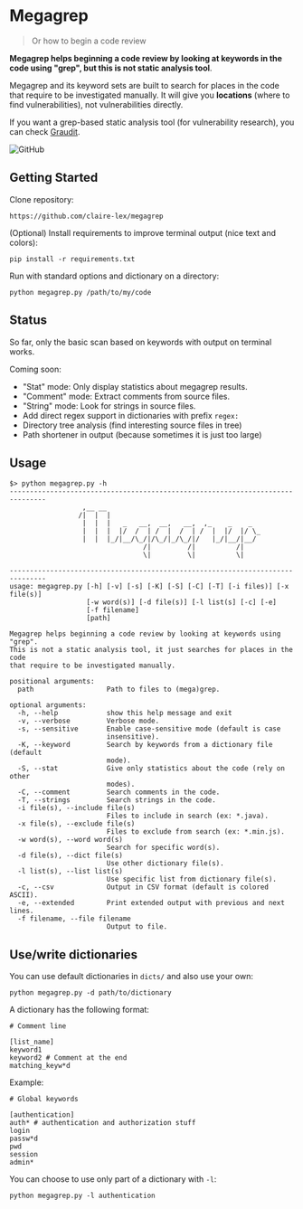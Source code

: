Megagrep
========

> Or how to begin a code review

**Megagrep helps beginning a code review by looking at keywords in the code using
"grep", but this is not static analysis tool**. 

Megagrep and its keyword sets are built to search for places in the code that
require to be investigated manually. It will give you **locations** (where to
find vulnerabilities), not vulnerabilities directly.

If you want a grep-based static analysis tool (for vulnerability research), you
can check [Graudit](https://github.com/wireghoul/graudit).

![GitHub](https://img.shields.io/github/license/claire-lex/megagrep)

Getting Started
---------------

Clone repository:

```
https://github.com/claire-lex/megagrep
```

(Optional) Install requirements to improve terminal output (nice text and colors):

```
pip install -r requirements.txt
```

Run with standard options and dictionary on a directory:
```
python megagrep.py /path/to/my/code
```

Status
------

So far, only the basic scan based on keywords with output on terminal works.

Coming soon:

* "Stat" mode: Only display statistics about megagrep results.
* "Comment" mode: Extract comments from source files.
* "String" mode: Look for strings in source files.
* Add direct regex support in dictionaries with prefix `regex:`
* Directory tree analysis (find interesting source files in tree)
* Path shortener in output (because sometimes it is just too large)

Usage
-----

```
$> python megagrep.py -h
-------------------------------------------------------------------------------
                  ,__ __                                      
                 /|  |  |                                     
                  |  |  |   _   __,  __,   __,  ,_    _    _  
                  |  |  |  |/  /  | /  |  /  | /  |  |/  |/ \_
                  |  |  |_/|__/\_/|/\_/|_/\_/|/   |_/|__/|__/ 
                                 /|         /|          /|    
                                 \|         \|          \|    

-------------------------------------------------------------------------------
usage: megagrep.py [-h] [-v] [-s] [-K] [-S] [-C] [-T] [-i files)] [-x file(s)]
                   [-w word(s)] [-d file(s)] [-l list(s] [-c] [-e]
                   [-f filename]
                   [path]

Megagrep helps beginning a code review by looking at keywords using "grep".
This is not a static analysis tool, it just searches for places in the code
that require to be investigated manually.

positional arguments:
  path                  Path to files to (mega)grep.

optional arguments:
  -h, --help            show this help message and exit
  -v, --verbose         Verbose mode.
  -s, --sensitive       Enable case-sensitive mode (default is case
                        insensitive).
  -K, --keyword         Search by keywords from a dictionary file (default
                        mode).
  -S, --stat            Give only statistics about the code (rely on other
                        modes).
  -C, --comment         Search comments in the code.
  -T, --strings         Search strings in the code.
  -i file(s), --include file(s)
                        Files to include in search (ex: *.java).
  -x file(s), --exclude file(s)
                        Files to exclude from search (ex: *.min.js).
  -w word(s), --word word(s)
                        Search for specific word(s).
  -d file(s), --dict file(s)
                        Use other dictionary file(s).
  -l list(s), --list list(s)
                        Use specific list from dictionary file(s).
  -c, --csv             Output in CSV format (default is colored ASCII).
  -e, --extended        Print extended output with previous and next lines.
  -f filename, --file filename
                        Output to file.
```

Use/write dictionaries
----------------------

You can use default dictionaries in ``dicts/`` and also use your own:

```
python megagrep.py -d path/to/dictionary
```

A dictionary has the following format:

```
# Comment line

[list_name]
keyword1
keyword2 # Comment at the end
matching_keyw*d
```

Example:

```
# Global keywords

[authentication]
auth* # authentication and authorization stuff
login
passw*d
pwd
session
admin*
```

You can choose to use only part of a dictionary with ``-l``:

```
python megagrep.py -l authentication
```
